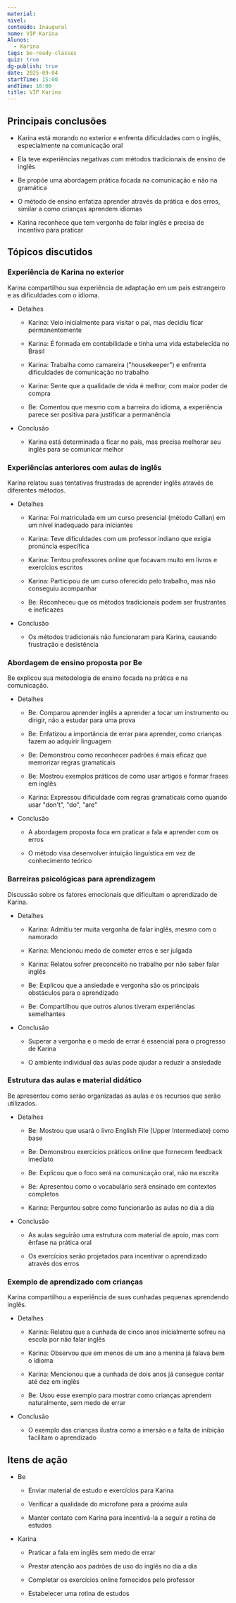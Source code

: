 ```yaml
---
material:
nivel:
conteúdo: Inaugural
nome: VIP Karina
Alunos:
  - Karina
tags: be-ready-classes
quiz: true
dg-publish: true
date: 2025-09-04
startTime: 15:00
endTime: 16:00
title: VIP Karina
---
```

## Principais conclusões

- Karina está morando no exterior e enfrenta dificuldades com o inglês, especialmente na comunicação oral
    
- Ela teve experiências negativas com métodos tradicionais de ensino de inglês
    
- Be propõe uma abordagem prática focada na comunicação e não na gramática
    
- O método de ensino enfatiza aprender através da prática e dos erros, similar a como crianças aprendem idiomas
    
- Karina reconhece que tem vergonha de falar inglês e precisa de incentivo para praticar
    

## Tópicos discutidos

### Experiência de Karina no exterior

Karina compartilhou sua experiência de adaptação em um país estrangeiro e as dificuldades com o idioma.

- Detalhes
    
    - Karina: Veio inicialmente para visitar o pai, mas decidiu ficar permanentemente
        
    - Karina: É formada em contabilidade e tinha uma vida estabelecida no Brasil
        
    - Karina: Trabalha como camareira ("housekeeper") e enfrenta dificuldades de comunicação no trabalho
        
    - Karina: Sente que a qualidade de vida é melhor, com maior poder de compra
        
    - Be: Comentou que mesmo com a barreira do idioma, a experiência parece ser positiva para justificar a permanência
        
- Conclusão
    
    - Karina está determinada a ficar no país, mas precisa melhorar seu inglês para se comunicar melhor
        

### Experiências anteriores com aulas de inglês

Karina relatou suas tentativas frustradas de aprender inglês através de diferentes métodos.

- Detalhes
    
    - Karina: Foi matriculada em um curso presencial (método Callan) em um nível inadequado para iniciantes
        
    - Karina: Teve dificuldades com um professor indiano que exigia pronúncia específica
        
    - Karina: Tentou professores online que focavam muito em livros e exercícios escritos
        
    - Karina: Participou de um curso oferecido pelo trabalho, mas não conseguiu acompanhar
        
    - Be: Reconheceu que os métodos tradicionais podem ser frustrantes e ineficazes
        
- Conclusão
    
    - Os métodos tradicionais não funcionaram para Karina, causando frustração e desistência
        

### Abordagem de ensino proposta por Be

Be explicou sua metodologia de ensino focada na prática e na comunicação.

- Detalhes
    
    - Be: Comparou aprender inglês a aprender a tocar um instrumento ou dirigir, não a estudar para uma prova
        
    - Be: Enfatizou a importância de errar para aprender, como crianças fazem ao adquirir linguagem
        
    - Be: Demonstrou como reconhecer padrões é mais eficaz que memorizar regras gramaticais
        
    - Be: Mostrou exemplos práticos de como usar artigos e formar frases em inglês
        
    - Karina: Expressou dificuldade com regras gramaticais como quando usar "don't", "do", "are"
        
- Conclusão
    
    - A abordagem proposta foca em praticar a fala e aprender com os erros
        
    - O método visa desenvolver intuição linguística em vez de conhecimento teórico
        

### Barreiras psicológicas para aprendizagem

Discussão sobre os fatores emocionais que dificultam o aprendizado de Karina.

- Detalhes
    
    - Karina: Admitiu ter muita vergonha de falar inglês, mesmo com o namorado
        
    - Karina: Mencionou medo de cometer erros e ser julgada
        
    - Karina: Relatou sofrer preconceito no trabalho por não saber falar inglês
        
    - Be: Explicou que a ansiedade e vergonha são os principais obstáculos para o aprendizado
        
    - Be: Compartilhou que outros alunos tiveram experiências semelhantes
        
- Conclusão
    
    - Superar a vergonha e o medo de errar é essencial para o progresso de Karina
        
    - O ambiente individual das aulas pode ajudar a reduzir a ansiedade
        

### Estrutura das aulas e material didático

Be apresentou como serão organizadas as aulas e os recursos que serão utilizados.

- Detalhes
    
    - Be: Mostrou que usará o livro English File (Upper Intermediate) como base
        
    - Be: Demonstrou exercícios práticos online que fornecem feedback imediato
        
    - Be: Explicou que o foco será na comunicação oral, não na escrita
        
    - Be: Apresentou como o vocabulário será ensinado em contextos completos
        
    - Karina: Perguntou sobre como funcionarão as aulas no dia a dia
        
- Conclusão
    
    - As aulas seguirão uma estrutura com material de apoio, mas com ênfase na prática oral
        
    - Os exercícios serão projetados para incentivar o aprendizado através dos erros
        

### Exemplo de aprendizado com crianças

Karina compartilhou a experiência de suas cunhadas pequenas aprendendo inglês.

- Detalhes
    
    - Karina: Relatou que a cunhada de cinco anos inicialmente sofreu na escola por não falar inglês
        
    - Karina: Observou que em menos de um ano a menina já falava bem o idioma
        
    - Karina: Mencionou que a cunhada de dois anos já consegue contar até dez em inglês
        
    - Be: Usou esse exemplo para mostrar como crianças aprendem naturalmente, sem medo de errar
        
- Conclusão
    
    - O exemplo das crianças ilustra como a imersão e a falta de inibição facilitam o aprendizado
        

## Itens de ação

- Be
    
    - Enviar material de estudo e exercícios para Karina
        
    - Verificar a qualidade do microfone para a próxima aula
        
    - Manter contato com Karina para incentivá-la a seguir a rotina de estudos
        
- Karina
    
    - Praticar a fala em inglês sem medo de errar
        
    - Prestar atenção aos padrões de uso do inglês no dia a dia
        
    - Completar os exercícios online fornecidos pelo professor
        
    - Estabelecer uma rotina de estudos
